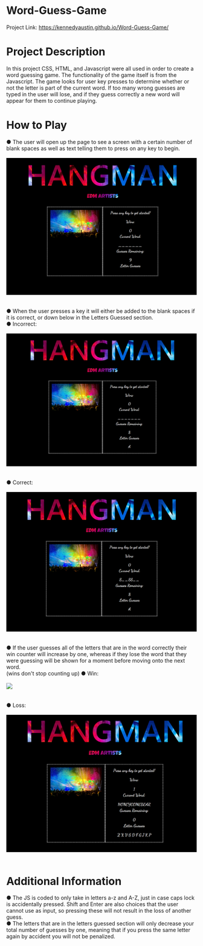 # Word-Guess-Game

Project Link: https://kennedyaustin.github.io/Word-Guess-Game/

# Project Description

In this project CSS, HTML, and Javascript were all used in order to create a word guessing game. The functionality of the game itself is from the Javascript. The game looks for user key presses to determine whether or not the letter is part of the current word. If too many wrong guesses are typed in the user will lose, and if they guess correctly a new word will appear for them to continue playing.

# How to Play

● The user will open up the page to see a screen with a certain number of blank spaces as well as text telling them to press on any key to begin. <br><br>
![](WordGameSS/Start.png) <br><br> 

● When the user presses a key it will either be added to the blank spaces if it is correct, or down below in the Letters Guessed section. <br> 
● Incorrect: <br><br>
![](WordGameSS/WrongGuess.png) <br><br>

● Correct: <br><br>
![](WordGameSS/CorrectGuess.png) <br><br>

● If the user guesses all of the letters that are in the word correctly their win counter will increase by one, whereas if they lose the word that they were guessing will be shown for a moment before moving onto the next word. <br>(wins don't stop counting up)
● Win: <br><br>
![](WordGameSS/Wins.png) <br><br>

● Loss: <br><br>
![](WordGameSS/Loss.png) <br><br>

# Additional Information

● The JS is coded to only take in letters a-z and A-Z, just in case caps lock is accidentally pressed. Shift and Enter are also choices that the user cannot use as input, so pressing these will not result in the loss of another guess. <br>
● The letters that are in the letters guessed section will only decrease your total number of guesses by one, meaning that if you press the same letter again by accident you will not be penalized.
